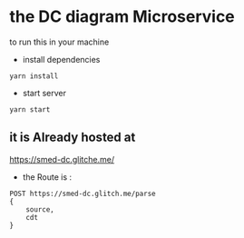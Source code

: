 # the DC diagram Microservice
to run this in your machine 
- install dependencies
```
yarn install
```
- start server
```
yarn start
```


## it is Already hosted at 
https://smed-dc.glitche.me/

- the Route is :
```
POST https://smed-dc.glitch.me/parse 
{
    source,
    cdt
}
``` 